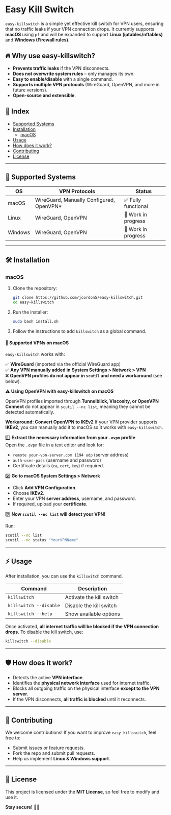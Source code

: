 
# Easy Kill Switch
      
`easy-killswitch` is a simple yet effective kill switch for VPN users, ensuring that no traffic leaks if your VPN connection drops. It currently supports **macOS** using `pf` and will be expanded to support **Linux (iptables/nftables)** and **Windows (Firewall rules)**.

## 🔥 Why use easy-killswitch?
- **Prevents traffic leaks** if the VPN disconnects.
- **Does not overwrite system rules** – only manages its own.
- **Easy to enable/disable** with a single command.
- **Supports multiple VPN protocols** (WireGuard, OpenVPN, and more in future versions).
- **Open-source and extensible**.

## 📌 **Index**
- [Supported Systems](#🚀-supported-systems)
- [Installation](#🛠-installation)
  - [macOS](#macos)
- [Usage](#⚡-usage)
- [How does it work?](#🛡-how-does-it-work)
- [Contributing](#📢-contributing)
- [License](#📜-license)
---

## 🚀 Supported Systems 
| OS      | VPN Protocols | Status |
|---------|--------------|--------|
| macOS   | WireGuard, Manually Configured, OpenVPN* | ✅ Fully functional |
| Linux   | WireGuard, OpenVPN | 🔄 Work in progress |
| Windows | WireGuard, OpenVPN | 🔄 Work in progress |

---

## 🛠 Installation

### macOS
1. Clone the repository:
   ```bash
   git clone https://github.com/jcordon5/easy-killswitch.git
   cd easy-killswitch
   ```
2. Run the installer:
   ```bash
   sudo bash install.sh
   ```
3. Follow the instructions to add `killswitch` as a global command.


#### 🔄 **Supported VPNs on macOS**
`easy-killswitch` works with:

✅ **WireGuard** (imported via the official WireGuard app)  
✅ **Any VPN manually added in** **System Settings > Network > VPN**  
❌ **OpenVPN profiles do not appear in `scutil` and need a workaround** (see below).  

⚠️ **Using OpenVPN with easy-killswitch on macOS**

OpenVPN profiles imported through **Tunnelblick, Viscosity, or OpenVPN Connect** do not appear in `scutil --nc list`, meaning they cannot be detected automatically.  

**Workaround: Convert OpenVPN to IKEv2**
If your VPN provider supports **IKEv2**, you can manually add it to macOS so it works with `easy-killswitch`.  

1️⃣ **Extract the necessary information from your `.ovpn` profile**  
   Open the `.ovpn` file in a text editor and look for:
   - `remote your-vpn-server.com 1194 udp` (server address)
   - `auth-user-pass` (username and password)
   - Certificate details (`ca`, `cert`, `key`) if required.

2️⃣ **Go to macOS System Settings > Network**  
   - Click **Add VPN Configuration**.  
   - Choose **IKEv2**.  
   - Enter your VPN **server address**, username, and password.  
   - If required, upload your **certificate**.  

3️⃣ **Now `scutil --nc list` will detect your VPN!** 

   Run:

   ```bash
   scutil --nc list
   scutil --nc status "YourVPNName"
   ``` 

---

## ⚡ Usage
After installation, you can use the `killswitch` command.

| Command                        | Description |
|--------------------------------|-------------|
| `killswitch`                   | Activate the kill switch |
| `killswitch --disable`         | Disable the kill switch |
| `killswitch --help`            | Show available options |

Once activated, **all internet traffic will be blocked if the VPN connection drops**. To disable the kill switch, use:

```bash
killswitch --disable
```

---

## 🛡 How does it work?
- Detects the active **VPN interface**.
- Identifies the **physical network interface** used for internet traffic.
- Blocks all outgoing traffic on the physical interface **except to the VPN server**.
- If the VPN disconnects, **all traffic is blocked** until it reconnects.

---

## 📢 Contributing
We welcome contributions! If you want to improve `easy-killswitch`, feel free to:
- Submit issues or feature requests.
- Fork the repo and submit pull requests.
- Help us implement **Linux & Windows support**.

---

## 📜 License
This project is licensed under the **MIT License**, so feel free to modify and use it.

**Stay secure!** 🏴‍☠️
